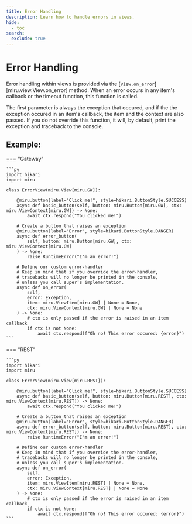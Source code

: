 ```yaml
---
title: Error Handling
description: Learn how to handle errors in views.
hide:
  - toc
search:
  exclude: true
---
```


# Error Handling

Error handling within views is provided via the [`View.on_error`][miru.view.View.on_error] method.
When an error occurs in any item's callback or the timeout function, this function is called.

The first parameter is always the exception that occured, and if the the exception occured in an
item's callback, the item and the context are also passed. If you do not override this function,
it will, by default, print the exception and traceback to the console.

## Example:

=== "Gateway"

    ```py
    import hikari
    import miru

    class ErrorView(miru.View[miru.GW]):

        @miru.button(label="Click me!", style=hikari.ButtonStyle.SUCCESS)
        async def basic_button(self, button: miru.Button[miru.GW], ctx: miru.ViewContext[miru.GW]) -> None:
            await ctx.respond("You clicked me!")

        # Create a button that raises an exception
        @miru.button(label="Error", style=hikari.ButtonStyle.DANGER)
        async def error_button(
            self, button: miru.Button[miru.GW], ctx: miru.ViewContext[miru.GW]
        ) -> None:
            raise RuntimeError("I'm an error!")

        # Define our custom error-handler
        # Keep in mind that if you override the error-handler,
        # tracebacks will no longer be printed in the console,
        # unless you call super's implementation.
        async def on_error(
            self,
            error: Exception,
            item: miru.ViewItem[miru.GW] | None = None,
            ctx: miru.ViewContext[miru.GW] | None = None
        ) -> None:
            # ctx is only passed if the error is raised in an item callback
            if ctx is not None:
                await ctx.respond(f"Oh no! This error occured: {error}")
    ```

=== "REST"

    ```py
    import hikari
    import miru

    class ErrorView(miru.View[miru.REST]):

        @miru.button(label="Click me!", style=hikari.ButtonStyle.SUCCESS)
        async def basic_button(self, button: miru.Button[miru.REST], ctx: miru.ViewContext[miru.REST]) -> None:
            await ctx.respond("You clicked me!")

        # Create a button that raises an exception
        @miru.button(label="Error", style=hikari.ButtonStyle.DANGER)
        async def error_button(self, button: miru.Button[miru.REST], ctx: miru.ViewContext[miru.REST]) -> None:
            raise RuntimeError("I'm an error!")

        # Define our custom error-handler
        # Keep in mind that if you override the error-handler,
        # tracebacks will no longer be printed in the console,
        # unless you call super's implementation.
        async def on_error(
            self,
            error: Exception,
            item: miru.ViewItem[miru.REST] | None = None,
            ctx: miru.ViewContext[miru.REST] | None = None
        ) -> None:
            # ctx is only passed if the error is raised in an item callback
            if ctx is not None:
                await ctx.respond(f"Oh no! This error occured: {error}")
    ```

